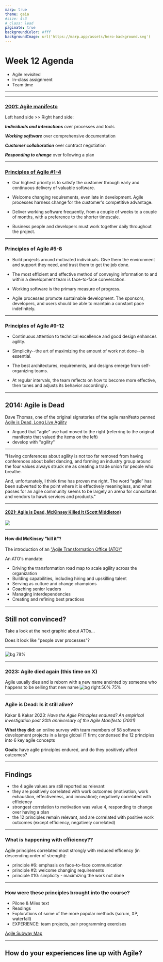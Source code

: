```yaml
---
marp: true
theme: gaia
#size: 4:3
#_class: lead
paginate: true
backgroundColor: #fff
backgroundImage: url('https://marp.app/assets/hero-background.svg')
---
```

# Week 12 Agenda
- Agile revisited
- In-class assignment
- Team time

---
<style scoped>
{font-size: 50px;}
</style>


---
### [2001: Agile manifesto](https://agilemanifesto.org/)

Left hand side >> Right hand side:

***Individuals and interactions*** over processes and tools 

***Working software*** over comprehensive documentation 

***Customer collaboration*** over contract negotiation 

***Responding to change*** over following a plan

---
### [Principles of Agile #1-4](https://agilemanifesto.org/principles.html)
- Our highest priority is to satisfy the customer through early and continuous delivery of valuable software.

- Welcome changing requirements, even late in development. Agile processes harness change for the customer's competitive advantage.

- Deliver working software frequently, from a couple of weeks to a couple of months, with a preference to the shorter timescale.

- Business people and developers must work together daily throughout the project.

---
### Principles of Agile #5-8

- Build projects around motivated individuals. Give them the environment and support they need, and trust them to get the job done.

- The most efficient and effective method of conveying information to and within a development team is face-to-face conversation.

- Working software is the primary measure of progress.

- Agile processes promote sustainable development. The sponsors, developers, and users should be able to maintain a constant pace indefinitely.

---
### Principles of Agile #9-12

- Continuous attention to technical excellence and good design enhances agility.

- Simplicity--the art of maximizing the amount of work not done--is essential.

- The best architectures, requirements, and designs emerge from self-organizing teams.

- At regular intervals, the team reflects on how to become more effective, then tunes and adjusts its behavior accordingly.

---
## 2014: Agile is Dead
Dave Thomas, one of the original signatories of the agile manifesto penned [Agile is Dead, Long Live Agility](https://pragdave.me/thoughts/active/2014-03-04-time-to-kill-agile.html)

- Argued that "agile" use had moved to the right (referring to the original manifesto that valued the items on the left)
- develop with "agility"

---
"Having conferences about agility is not too far removed from having conferences about ballet dancing, and forming an industry group around the four values always struck me as creating a trade union for people who breathe.

And, unfortunately, I think time has proven me right. The word “agile” has been subverted to the point where it is effectively meaningless, and what passes for an agile community seems to be largely an arena for consultants and vendors to hawk services and products."

---
#### [2021: Agile is Dead, McKinsey Killed It (Scott Middleton)](https://medium.com/agileinsider/agile-is-dead-mckinsey-just-killed-it-547df8c6c9df)

![](rsc/agile_dead.webp)

---
#### How did McKinsey "kill it"?
The introduction of an ["Agile Transformation Office (ATO)"](https://www.mckinsey.com/capabilities/people-and-organizational-performance/our-insights/why-an-agile-transformation-office-is-your-ticket-to-real-and-lasting-impact)

An ATO's mandate:
- Driving the transformation road map to scale agility across the organization
- Building capabilities, including hiring and upskilling talent
- Serving as culture and change champions
- Coaching senior leaders
- Managing interdependencies
- Creating and refining best practices

---
## Still not convinced?

Take a look at the next graphic about ATOs...

Does it look like "people over processes"?

---
![bg 78%](rsc/ato.png)

---
### 2023: Agile died again (this time on X)
Agile usually dies and is reborn with a new name anointed by someone who happens to be selling that new name
![bg right:50% 75%](rsc/agile_dead_again.jpeg)

---
### Agile is Dead: Is it still alive?
Kakar & Kakar 2023:
_Have the Agile Principles endured? An empirical investigation post 20th anniversary of the Agile Manifesto (2001)_

**What they did:** an online survey with team members of 58 
software development projects in a large global IT firm; condensed the 12 principles into 6 key agile concepts

**Goals**: have agile principles endured, and do they positively affect outcomes?

---
## Findings
- the 4 agile values are still reported as relevant
- they are positively correlated with work outcomes (motivation, work exhaustion, effectiveness, and innovation); negatively correlated with efficiency
- strongest correlation to motivation was value 4, responding to change over having a plan
- the 12 principles remain relevant, and are correlated with positive work outcomes (except efficiency, negatively correlated)

---
### What is happening with efficiency??
Agile principles correlated most strongly with reduced efficency (in descending order of strength): 
- principle #6: emphasis on face-to-face communication
- principle #2: welcome changing requirements
- principle #10: simplicity - maximizing the work not done


---
### How were these principles brought into the course?
- Pilone & Miles text
- Readings
- Explorations of some of the more popular methods (scrum, XP, waterfall)
- EXPERIENCE: team projects, pair programming exercises

[Agile Subway Map](rsc/agile-subway.pdf)

---
## How do your experiences line up with Agile?